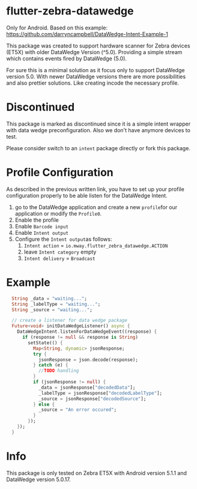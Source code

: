 # flutter-zebra-datawedge

Only for Android.
Based on this example: https://github.com/darryncampbell/DataWedge-Intent-Example-1

This package was created to support hardware scanner for Zebra devices (ET5X) with older DataWedge Version (^5.0).
Providing a simple stream which contains events fired by DataWedge (5.0).

For sure this is a minimal solution as it focus only to support DataWedge version 5.0.
With newer DataWedge versions there are more possibilities and also prettier solutions.
Like creating incode the necessary profile.
# Discontinued
This package is marked as discontinued since it is a simple intent wrapper with data wedge preconfiguration.
Also we don't have anymore devices to test.

Please consider switch to an `intent` package directly or fork this package.
# Profile Configuration

As described in the previous written link, you have to set up your profile configuration properly to be able listen for the DataWedge Intent.

1. go to the DataWedge application and create a new `profile`for our application or modify the `Profile0`.
2. Enable the profile
3. Enable `Barcode input`
4. Enable `Intent output`
5. Configure the `Intent output`as follows:
   1. `Intent action` = `io.mway.flutter_zebra_datawedge.ACTION`
   2. leave `Intent category` empty
   3. `Intent delivery` = `Broadcast`

# Example

```dart
  String _data = "waiting...";
  String _labelType = "waiting...";
  String _source = "waiting...";

  // create a listener for data wedge package
  Future<void> initDataWedgeListener() async {
    DataWedgeIntent.listenForDataWedgeEvent((response) {
      if (response != null && response is String)
        setState(() {
          Map<String, dynamic> jsonResponse;
          try {
            jsonResponse = json.decode(response);
          } catch (e) {
            //TODO handling
          }
          if (jsonResponse != null) {
            _data = jsonResponse["decodedData"];
            _labelType = jsonResponse["decodedLabelType"];
            _source = jsonResponse["decodedSource"];
          } else {
            _source = "An error occured";
          }
        });
    });
  }
```

# Info

This package is only tested on Zebra ET5X with Android version 5.1.1 and DataWedge version 5.0.17.
